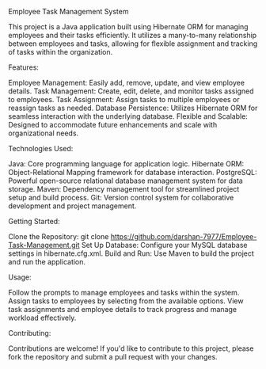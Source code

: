 Employee Task Management System

This project is a Java application built using Hibernate ORM for managing employees and their tasks efficiently. It utilizes a many-to-many relationship between employees and tasks, allowing for flexible assignment and tracking of tasks within the organization.

Features:

Employee Management: Easily add, remove, update, and view employee details.
Task Management: Create, edit, delete, and monitor tasks assigned to employees.
Task Assignment: Assign tasks to multiple employees or reassign tasks as needed.
Database Persistence: Utilizes Hibernate ORM for seamless interaction with the underlying database.
Flexible and Scalable: Designed to accommodate future enhancements and scale with organizational needs.

Technologies Used:

Java: Core programming language for application logic.
Hibernate ORM: Object-Relational Mapping framework for database interaction.
PostgreSQL: Powerful open-source relational database management system for data storage.
Maven: Dependency management tool for streamlined project setup and build process.
Git: Version control system for collaborative development and project management.

Getting Started:

Clone the Repository: git clone https://github.com/darshan-7977/Employee-Task-Management.git
Set Up Database: Configure your MySQL database settings in hibernate.cfg.xml.
Build and Run: Use Maven to build the project and run the application.

Usage:

Follow the prompts to manage employees and tasks within the system.
Assign tasks to employees by selecting from the available options.
View task assignments and employee details to track progress and manage workload effectively.

Contributing:

Contributions are welcome! If you'd like to contribute to this project, please fork the repository and submit a pull request with your changes.
